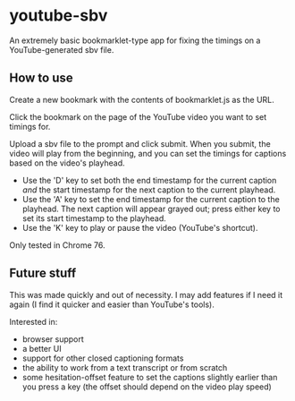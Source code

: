 # youtube-sbv

An extremely basic bookmarklet-type app for fixing the timings on a YouTube-generated sbv file.

## How to use

Create a new bookmark with the contents of bookmarklet.js as the URL.

Click the bookmark on the page of the YouTube video you want to set timings for.

Upload a sbv file to the prompt and click submit. When you submit, the video will play from the beginning, and you can set the timings for captions based on the video's playhead.

- Use the 'D' key to set both the end timestamp for the current caption _and_ the start timestamp for the next caption to the current playhead.
- Use the 'A' key to set the end timestamp for the current caption to the playhead. The next caption will appear grayed out; press either key to set its start timestamp to the playhead.
- Use the 'K' key to play or pause the video (YouTube's shortcut).

Only tested in Chrome 76.

## Future stuff

This was made quickly and out of necessity. I may add features if I need it again (I find it quicker and easier than YouTube's tools). 

Interested in:

- browser support
- a better UI
- support for other closed captioning formats
- the ability to work from a text transcript or from scratch
- some hesitation-offset feature to set the captions slightly earlier than you press a key (the offset should depend on the video play speed)
